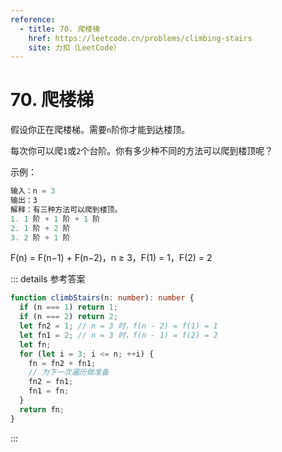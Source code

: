 ```yaml
---
reference:
  - title: 70. 爬楼梯
    href: https://leetcode.cn/problems/climbing-stairs
    site: 力扣（LeetCode）
---
```


# 70. 爬楼梯

假设你正在爬楼梯。需要`n`阶你才能到达楼顶。

每次你可以爬`1`或`2`个台阶。你有多少种不同的方法可以爬到楼顶呢？

示例：

```js
输入：n = 3
输出：3
解释：有三种方法可以爬到楼顶。
1. 1 阶 + 1 阶 + 1 阶
2. 1 阶 + 2 阶
3. 2 阶 + 1 阶
```

<div class="formula">
F(n) = F(n−1) + F(n−2)，n ≥ 3，F(1) = 1，F(2) = 2
</div>

::: details 参考答案

```ts
function climbStairs(n: number): number {
  if (n === 1) return 1;
  if (n === 2) return 2;
  let fn2 = 1; // n = 3 时，f(n - 2) = f(1) = 1
  let fn1 = 2; // n = 3 时，f(n - 1) = f(2) = 2
  let fn;
  for (let i = 3; i <= n; ++i) {
    fn = fn2 + fn1;
    // 为下一次遍历做准备
    fn2 = fn1;
    fn1 = fn;
  }
  return fn;
}
```

:::
